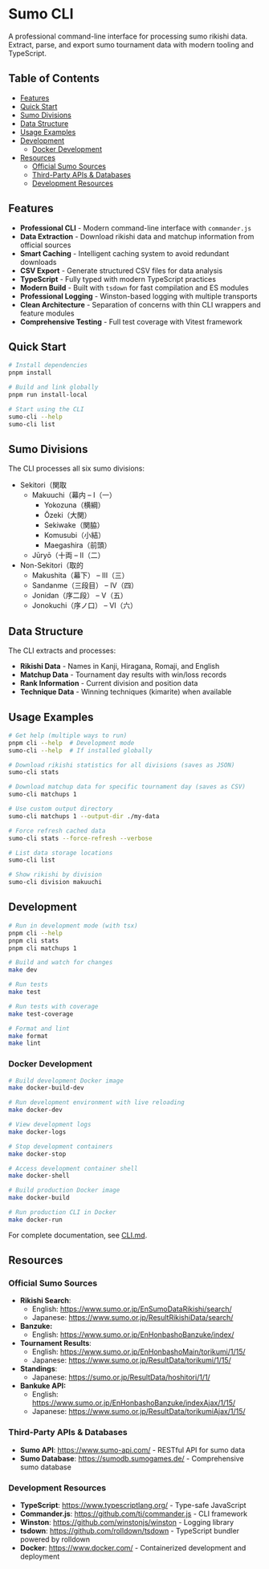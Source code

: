 <!-- omit in toc -->
# Sumo CLI

A professional command-line interface for processing sumo rikishi data. Extract, parse, and export sumo tournament data with modern tooling and TypeScript.

<!-- omit in toc -->
## Table of Contents

- [Features](#features)
- [Quick Start](#quick-start)
- [Sumo Divisions](#sumo-divisions)
- [Data Structure](#data-structure)
- [Usage Examples](#usage-examples)
- [Development](#development)
  - [Docker Development](#docker-development)
- [Resources](#resources)
  - [Official Sumo Sources](#official-sumo-sources)
  - [Third-Party APIs \& Databases](#third-party-apis--databases)
  - [Development Resources](#development-resources)

## Features

- **Professional CLI** - Modern command-line interface with `commander.js`
- **Data Extraction** - Download rikishi data and matchup information from official sources
- **Smart Caching** - Intelligent caching system to avoid redundant downloads
- **CSV Export** - Generate structured CSV files for data analysis
- **TypeScript** - Fully typed with modern TypeScript practices
- **Modern Build** - Built with `tsdown` for fast compilation and ES modules
- **Professional Logging** - Winston-based logging with multiple transports
- **Clean Architecture** - Separation of concerns with thin CLI wrappers and feature modules
- **Comprehensive Testing** - Full test coverage with Vitest framework

## Quick Start

```bash
# Install dependencies
pnpm install

# Build and link globally
pnpm run install-local

# Start using the CLI
sumo-cli --help
sumo-cli list
```

## Sumo Divisions

The CLI processes all six sumo divisions:

- Sekitori（関取
  - Makuuchi（幕内 – I（一）
    - Yokozuna（横綱）
    - Ōzeki（大関）
    - Sekiwake（関脇）
    - Komusubi（小結）
    - Maegashira（前頭）
  - Jūryō（十両 – II（二）
- Non-Sekitori（取的
  - Makushita（幕下） – III（三）
  - Sandanme（三段目） – IV（四）
  - Jonidan（序二段） – V（五）
  - Jonokuchi（序ノ口） – VI（六）

## Data Structure

The CLI extracts and processes:

- **Rikishi Data** - Names in Kanji, Hiragana, Romaji, and English
- **Matchup Data** - Tournament day results with win/loss records
- **Rank Information** - Current division and position data
- **Technique Data** - Winning techniques (kimarite) when available

## Usage Examples

```bash
# Get help (multiple ways to run)
pnpm cli --help  # Development mode
sumo-cli --help  # If installed globally

# Download rikishi statistics for all divisions (saves as JSON)
sumo-cli stats

# Download matchup data for specific tournament day (saves as CSV)
sumo-cli matchups 1

# Use custom output directory
sumo-cli matchups 1 --output-dir ./my-data

# Force refresh cached data
sumo-cli stats --force-refresh --verbose

# List data storage locations
sumo-cli list

# Show rikishi by division
sumo-cli division makuuchi
```

## Development

```bash
# Run in development mode (with tsx)
pnpm cli --help
pnpm cli stats
pnpm cli matchups 1

# Build and watch for changes
make dev

# Run tests
make test

# Run tests with coverage
make test-coverage

# Format and lint
make format
make lint
```

### Docker Development

```bash
# Build development Docker image
make docker-build-dev

# Run development environment with live reloading
make docker-dev

# View development logs
make docker-logs

# Stop development containers
make docker-stop

# Access development container shell
make docker-shell

# Build production Docker image
make docker-build

# Run production CLI in Docker
make docker-run
```

For complete documentation, see [CLI.md](./CLI.md).

## Resources

### Official Sumo Sources

- **Rikishi Search**:
  - English: <https://www.sumo.or.jp/EnSumoDataRikishi/search/>
  - Japanese: <https://www.sumo.or.jp/ResultRikishiData/search/>
- **Banzuke:**
  - English: <https://www.sumo.or.jp/EnHonbashoBanzuke/index/>
- **Tournament Results**:
  - English: <https://www.sumo.or.jp/EnHonbashoMain/torikumi/1/15/>
  - Japanese: <https://www.sumo.or.jp/ResultData/torikumi/1/15/>
- **Standings**:
  - Japanese: <https://sumo.or.jp/ResultData/hoshitori/1/1/>
- **Bankuke API:**
  - English: <https://www.sumo.or.jp/EnHonbashoBanzuke/indexAjax/1/15/>
  - Japanese: <https://www.sumo.or.jp/ResultData/torikumiAjax/1/15/>

### Third-Party APIs & Databases

- **Sumo API**: <https://www.sumo-api.com/> - RESTful API for sumo data
- **Sumo Database**: <https://sumodb.sumogames.de/> - Comprehensive sumo database

### Development Resources

- **TypeScript**: <https://www.typescriptlang.org/> - Type-safe JavaScript
- **Commander.js**: <https://github.com/tj/commander.js> - CLI framework
- **Winston**: <https://github.com/winstonjs/winston> - Logging library
- **tsdown**: <https://github.com/rolldown/tsdown> - TypeScript bundler powered by rolldown
- **Docker**: <https://www.docker.com/> - Containerized development and deployment
